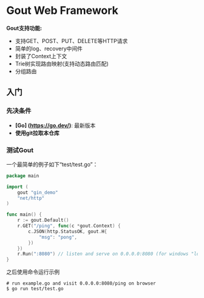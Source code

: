 # Gout Web Framework    

**Gout支持功能:** 

- 支持GET、POST、PUT、DELETE等HTTP请求
- 简单的log、recovery中间件
- 封装了Context上下文
- Trie树实现路由映射(支持动态路由匹配)
- 分组路由

## 入门
### 先决条件  
- **[Go] (https://go.dev/)**: 最新版本  
- **使用git拉取本仓库**

### 测试Gout 
一个最简单的例子如下“test/test.go”：
```go
package main

import (
	gout "gin_demo"
	"net/http"
)

func main() {
	r := gout.Default()
	r.GET("/ping", func(c *gout.Context) {
		c.JSON(http.StatusOK, gout.H{
			"msg": "pong",
		})
	})
	r.Run(":8080") // listen and serve on 0.0.0.0:8080 (for windows "localhost:8080")
}

```
之后使用命令运行示例
```
# run example.go and visit 0.0.0.0:8080/ping on browser
$ go run test/test.go
```


